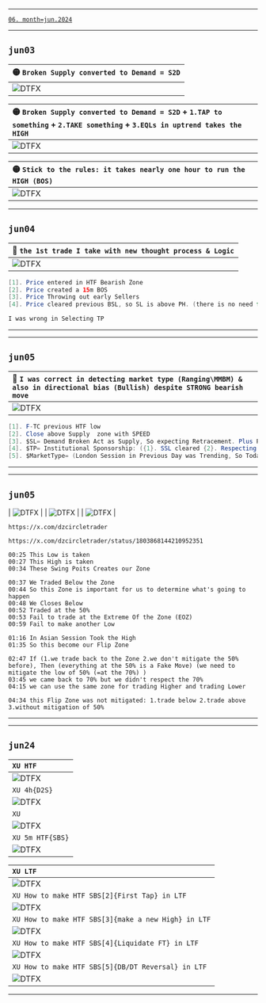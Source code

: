 ___    
[`06. month=jun.2024`](https://www.forexfactory.com/calendar?month=jun.2024)
___    
## `jun03`
| 🟡 `Broken Supply converted to Demand = S2D` |
| :--- |
| ![DTFX](https://www.tradingview.com/x/1kemX7uw/ "DTFX") |

| 🟡 `Broken Supply converted to Demand = S2D` + `1.TAP to something` + `2.TAKE something` + `3.EQLs in uptrend takes the HIGH` |
| :--- |
| ![DTFX](https://www.tradingview.com/x/fWzbYhar/ "DTFX") |

| 🟡 `Stick to the rules: it takes nearly one hour to run the HIGH (BOS)` |
| :--- |
| ![DTFX](https://www.tradingview.com/x/xHaVJmSq/ "DTFX") |
___    
## `jun04`
| 💚 `the 1st trade I take with new thought process & Logic` |
| :--- |
| ![DTFX](https://www.tradingview.com/x/7zH2URB3/ "DTFX") |
```java
[1]. Price entered in HTF Bearish Zone
[2]. Price created a 15m BOS
[3]. Price Throwing out early Sellers 
[4]. Price cleared previous BSL, so SL is above PH. (there is no need for price to go above PH)

I was wrong in Selecting TP 
```
___    
___    
## `jun05`
| 💚 `I was correct in detecting market type (Ranging\MMBM) & also in directional bias (Bullish) despite STRONG bearish move` |
| :--- |
| ![DTFX](https://www.tradingview.com/x/O0CkX0dR/ "DTFX") |
```java
[1]. F-TC previous HTF low
[2]. Close above Supply  zone with SPEED
[3]. $SL= Demand Broken Act as Supply, So expecting Retracement. Plus Price Expectation is like Model3 so expecting Reversal in LTF
[4]. $TP= Institutional Sponsorship: ({1}. SSL cleared {2}. Respecting Low {3}. Close Above Zone)
[5]. $MarketType= (London Session in Previous Day was Trending, So Today Expecting Ranging market in London Session) 

```
___    
___    
## `jun05`

| ![DTFX](https://www.tradingview.com/x/YU2isaem/ "DTFX") |
| ![DTFX](https://www.tradingview.com/x/j8tLes1Z/ "DTFX") |
| ![DTFX](https://www.tradingview.com/x/Q2mM0N1P/ "DTFX") |

```
https://x.com/dzcircletrader

https://x.com/dzcircletrader/status/1803868144210952351

00:25 This Low is taken
00:27 This High is taken
00:34 These Swing Poits Creates our Zone

00:37 We Traded Below the Zone
00:44 So this Zone is important for us to determine what's going to happen
00:48 We Closes Below
00:52 Traded at the 50%
00:53 Fail to trade at the Extreme Of the Zone (EOZ)
00:59 Fail to make another Low

01:16 In Asian Session Took the High
01:35 So this become our Flip Zone

02:47 If (1.we trade back to the Zone 2.we don't mitigate the 50% before), Then (everything at the 50% is a Fake Move) (we need to mitigate the low of 50% (=at the 70%) )
03:45 we came back to 70% but we didn't respect the 70% 
04:15 we can use the same zone for trading Higher and trading Lower

04:34 this Flip Zone was not mitigated: 1.trade below 2.trade above 3.without mitigation of 50%
```
___    


___    
## `jun24`

| `XU HTF` |
| :--- |
| ![DTFX](https://www.tradingview.com/x/Um5cAoX1/ "DTFX") |
| `XU 4h{D2S}`  |
| ![DTFX](https://www.tradingview.com/x/OhG3HK9q/ "DTFX") |
| `XU`  |
| ![DTFX](https://www.tradingview.com/x/wiermo2B/ "DTFX") |
| `XU 5m HTF{SBS}`  |
| ![DTFX](https://www.tradingview.com/x/mUnP7LPd/ "DTFX") |

| `XU LTF` |
| :--- |
| ![DTFX](https://www.tradingview.com/x/XG4BUQE9/ "DTFX") |
| `XU How to make HTF SBS[2]{First Tap} in LTF`  |
| ![DTFX](https://www.tradingview.com/x/4J5aD3Pd/ "DTFX") |
| `XU How to make HTF SBS[3]{make a new High} in LTF`  |
| ![DTFX](https://www.tradingview.com/x/dIf7nOB1/ "DTFX") |
| `XU How to make HTF SBS[4]{Liquidate FT} in LTF`  |
| ![DTFX](https://www.tradingview.com/x/rxsfQmEM/ "DTFX") |
| `XU How to make HTF SBS[5]{DB/DT Reversal} in LTF`  |
| ![DTFX](https://www.tradingview.com/x/IzUPOMIg/ "DTFX") |
___    
